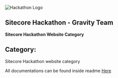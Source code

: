![Hackathon Logo](documentation/images/hackathon.png?raw=true "Hackathon Logo")

## Sitecore Hackathon - Gravity Team

**Sitecore Hackathon Website Category**

## Category:
Sitecore Hackathon website category 

All documentations can be found inside readme [Here](/documentation)
